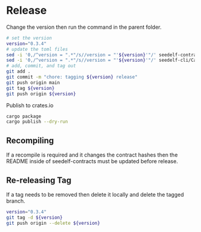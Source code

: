 # Release

Change the version then run the command in the parent folder.

```bash
# set the version
version="0.3.4"
# update the toml files
sed -i '0,/^version = ".*"/s//version = "'${version}'"/' seedelf-contracts/aiken.toml
sed -i '0,/^version = ".*"/s//version = "'${version}'"/' seedelf-cli/Cargo.toml
# add, commit, and tag out
git add .
git commit -m "chore: tagging ${version} release"
git push origin main
git tag ${version}
git push origin ${version}
```

Publish to crates.io

```bash
cargo package
cargo publish --dry-run
```

## Recompiling

If a recompile is required and it changes the contract hashes then the README inside of seedelf-contracts must be updated before release.

## Re-releasing Tag

If a tag needs to be removed then delete it locally and delete the tagged branch.

```bash
version="0.3.4"
git tag -d ${version}
git push origin --delete ${version}
```
